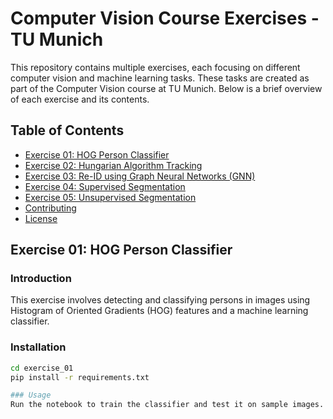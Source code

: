 # Computer Vision Course Exercises - TU Munich

This repository contains multiple exercises, each focusing on different computer vision and machine learning tasks. These tasks are created as part of the Computer Vision course at TU Munich. Below is a brief overview of each exercise and its contents.

## Table of Contents
- [Exercise 01: HOG Person Classifier](#exercise-01-hog-person-classifier)
- [Exercise 02: Hungarian Algorithm Tracking](#exercise-02-hungarian-algorithm-tracking)
- [Exercise 03: Re-ID using Graph Neural Networks (GNN)](#exercise-03-re-id-using-graph-neural-networks-gnn)
- [Exercise 04: Supervised Segmentation](#exercise-04-supervised-segmentation)
- [Exercise 05: Unsupervised Segmentation](#exercise-05-unsupervised-segmentation)
- [Contributing](#contributing)
- [License](#license)

## Exercise 01: HOG Person Classifier

### Introduction
This exercise involves detecting and classifying persons in images using Histogram of Oriented Gradients (HOG) features and a machine learning classifier.

### Installation
```bash
cd exercise_01
pip install -r requirements.txt

### Usage
Run the notebook to train the classifier and test it on sample images.
